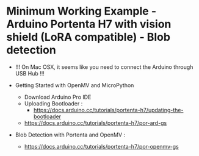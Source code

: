 # Minimum Working Example - Arduino Portenta H7 with vision shield (LoRA compatible) - Blob detection


- !!! On Mac OSX, it seems like you need to connect the Arduino through USB Hub !!!
- Getting Started with OpenMV and MicroPython
	- Download Arduino Pro IDE
	- Uploading Bootloader :
		- https://docs.arduino.cc/tutorials/portenta-h7/updating-the-bootloader
	- https://docs.arduino.cc/tutorials/portenta-h7/por-ard-gs

- Blob Detection with Portenta and OpenMV :
	- https://docs.arduino.cc/tutorials/portenta-h7/por-openmv-gs